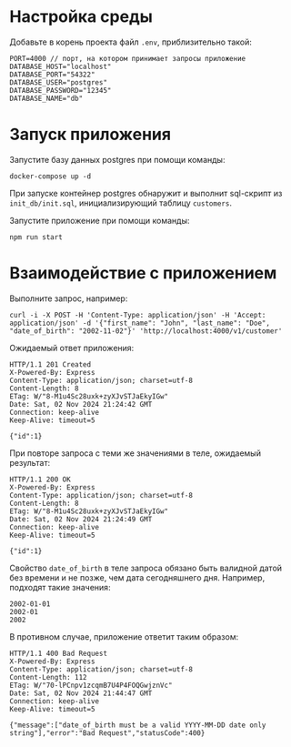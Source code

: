 # Настройка среды

Добавьте в корень проекта файл `.env`, приблизительно такой:
```
PORT=4000 // порт, на котором принимает запросы приложение
DATABASE_HOST="localhost"
DATABASE_PORT="54322"
DATABASE_USER="postgres"
DATABASE_PASSWORD="12345"
DATABASE_NAME="db"
```

# Запуск приложения

Запустите базу данных postgres при помощи команды: 
```
docker-compose up -d
```

При запуске контейнер postgres обнаружит и выполнит sql-скрипт из `init_db/init.sql`, 
инициализирующий таблицу `customers`.

Запустите приложение при помощи команды:
```
npm run start
```

# Взаимодействие с приложением

Выполните запрос, например:
```
curl -i -X POST -H 'Content-Type: application/json' -H 'Accept: application/json' -d '{"first_name": "John", "last_name": "Doe", "date_of_birth": "2002-11-02"}' 'http://localhost:4000/v1/customer'
```

Ожидаемый ответ приложения:
```
HTTP/1.1 201 Created
X-Powered-By: Express
Content-Type: application/json; charset=utf-8
Content-Length: 8
ETag: W/"8-M1u4Sc28uxk+zyXJvSTJaEkyIGw"
Date: Sat, 02 Nov 2024 21:24:42 GMT
Connection: keep-alive
Keep-Alive: timeout=5

{"id":1}
```

При повторе запроса с теми же значениями в теле, ожидаемый результат:
```
HTTP/1.1 200 OK
X-Powered-By: Express
Content-Type: application/json; charset=utf-8
Content-Length: 8
ETag: W/"8-M1u4Sc28uxk+zyXJvSTJaEkyIGw"
Date: Sat, 02 Nov 2024 21:24:49 GMT
Connection: keep-alive
Keep-Alive: timeout=5

{"id":1}
```

Свойство `date_of_birth` в теле запроса обязано быть валидной датой без времени и не позже, чем дата сегодняшнего дня. 
Например, подходят такие значения:
```
2002-01-01
2002-01
2002
```

В противном случае, приложение ответит таким образом:
```
HTTP/1.1 400 Bad Request
X-Powered-By: Express
Content-Type: application/json; charset=utf-8
Content-Length: 112
ETag: W/"70-lPCnpv1zcqmB7U4P4FOQGwjznVc"
Date: Sat, 02 Nov 2024 21:44:47 GMT
Connection: keep-alive
Keep-Alive: timeout=5

{"message":["date_of_birth must be a valid YYYY-MM-DD date only string"],"error":"Bad Request","statusCode":400}
```